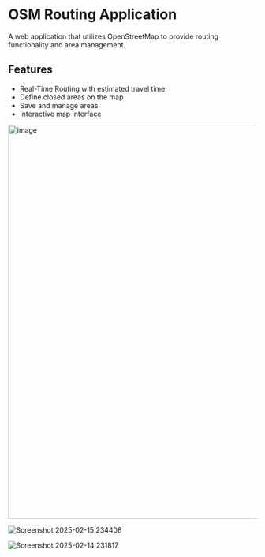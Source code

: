 # OSM Routing Application

A web application that utilizes OpenStreetMap to provide routing functionality and area management.

## Features

- Real-Time Routing with estimated travel time
- Define closed areas on the map
- Save and manage areas
- Interactive map interface
  

<img width="799" alt="image" src="https://github.com/user-attachments/assets/ba6dcc59-1fc8-49fc-8ccb-dc109e99767a" />


![Screenshot 2025-02-15 234408](https://github.com/user-attachments/assets/c370be17-b377-4215-96c7-05338e59abbe)


![Screenshot 2025-02-14 231817](https://github.com/user-attachments/assets/35d0ba79-ec86-4a3e-9d9a-1e82577d4d61)
